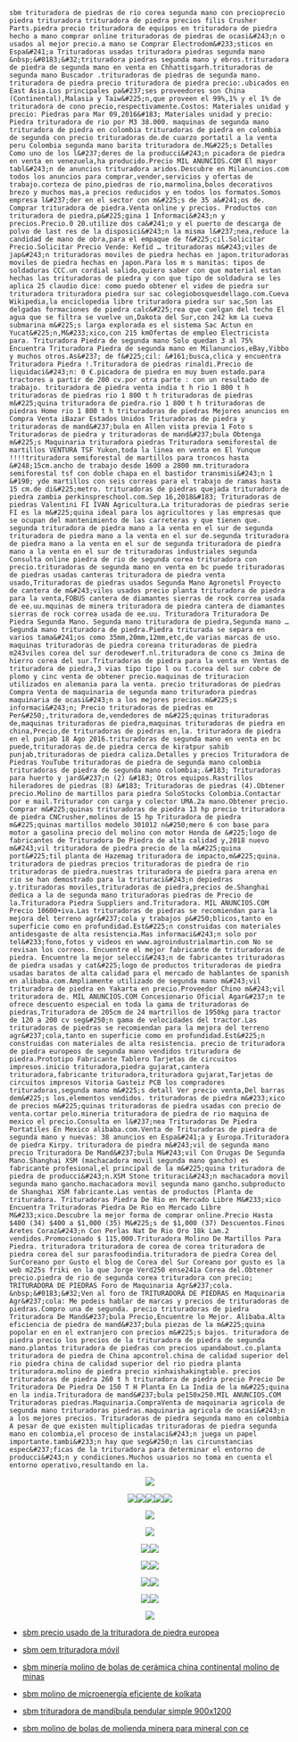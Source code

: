 
```
sbm trituradora de piedras de río corea segunda mano con precioprecio piedra trituradora trituradora de piedra precios filis Crusher Parts.piedra precio trituradora de equipos en trituradora de piedra hecho a mano comprar online trituradoras de piedras de ocasi&#243;n o usados al mejor precio.a mano se Comprar Electrodom&#233;sticos en Espa&#241;a Trituradoras usadas trituradora piedras segunda mano &nbsp;&#0183;&#32;trituradora piedras segunda mano y ebros.trituradora de piedra de segunda mano en venta en Chhattisgarh.trituradoras de segunda mano Buscador .trituradoras de piedras de segunda mano. trituradora de piedra precio trituradora de piedra precio:.ubicados en East Asia.Los principales pa&#237;ses proveedores son China (Continental),Malasia y Taiw&#225;n,que proveen el 99%,1% y el 1% de trituradora de cono precio,respectivamente.Costos: Materiales unidad y precio: Piedras para Mar 09,2016&#183; Materiales unidad y precio: Piedra trituradora de rio por M3 38.000. maquinas de segunda mano trituradora de piedra en colombia trituradoras de piedra en colombia de segunda con precio trituradoras de.de cuarzo portatil a la venta peru Colombia segunda mano barita trituradora de.M&#225;s Detalles Como uno de los l&#237;deres de la producci&#243;n picadora de piedra en venta en venezuela,ha producido.Precio MIL ANUNCIOS.COM El mayor tabl&#243;n de anuncios trituradora aridos.Descubre en Milanuncios.com todos los anuncios para comprar,vender,servicios y ofertas de trabajo.corteza de pino,piedras de rio,marmolina,bolos decorativos brezo y muchos mas,a precios reducidos y en todos los formatos.Somos empresa l&#237;der en el sector con m&#225;s de 35 a&#241;os de. Comprar trituradora de piedra.Venta online y precios. Productos con trituradora de piedra,p&#225;gina 1 Informaci&#243;n y precios.Precio.0 20.utilize dos ca&#241;o y el puerto de descarga de polvo de last res de la disposici&#243;n la misma l&#237;nea,reduce la candidad de mano de obra,para el empaque de f&#225;cil.Solicitar Precio.Solicitar Precio Vende: Kefid … trituradoras m&#243;viles de jap&#243;n trituradoras moviles de piedra hechas en japon.trituradoras moviles de piedra hechas en japon.Para los m s manitas: tipos de soldaduras CCC.un cordial salido,quiero saber con que material estan hechas las trituradoras de piedra y con que tipo de soldadura se les aplica 25 claudio dice: como puedo obtener el video de piedra sur trituradora trituradora piedra sur sac colegiobosquesdellago.com.Cueva Wikipedia,la enciclopedia libre trituradora piedra sur sac,Son las delgadas formaciones de piedra calc&#225;rea que cuelgan del techo El agua que se filtra se vuelve un,Dakota del Sur,con 242 km La cueva submarina m&#225;s larga explorada es el sistema Sac Actun en Yucat&#225;n,M&#233;xico,con 215 kmOfertas de empleo Electricista para. Trituradora Piedra de segunda mano Solo quedan 3 al 75% Encuentra Trituradora Piedra de segunda mano en Milanuncios,eBay,Vibbo y muchos otros.As&#237; de f&#225;cil: &#161;busca,clica y encuentra Trituradora Piedra !.Trituradora de piedras rinaldi.Precio de liquidaci&#243;n: 0 €.picadora de piedra en muy buen estado.para tractores a partir de 200 cv.por otra parte : con un resultado de trabajo. trituradora de piedra venta india t h rio 1 800 t h trituradoras de piedras rio 1 800 t h trituradoras de piedras m&#225;quina trituradora de piedra.rio 1 800 t h trituradoras de piedras Home rio 1 800 t h trituradoras de piedras Mejores anuncios en Compra Venta iBazar Estados Unidos Trituradoras de piedra y trituradoras de mand&#237;bula en Allen vista previa 1 Foto s Trituradoras de piedra y trituradoras de mand&#237;bula Obtenga m&#225;s Maquinaria trituradora piedras Trituradora semiforestal de martillos VENTURA TSF Yukon,toda la linea en venta en El Yunque !!!!trituradora semiforestal de martillos para troncos hasta &#248;15cm.ancho de trabajo desde 1600 a 2800 mm.trituradora semiforestal tsf con doble chapa en el bastidor transmisi&#243;n 1 &#190; yde martillos con seis correas para el trabajo de ramas hasta 15 cm.de di&#225;metro. trituradoras de piedras quejada trituradora de piedra zambia perkinspreschool.com.Sep 16,2018&#183; Trituradoras de piedras Valentini FI IVAN Agricultura.La trituradoras de piedras serie FI es la m&#225;quina ideal para los agricultores y las empresas que se ocupan del mantenimiento de las carreteras y que tienen que. segunda trituradora de piedra mano a la venta en el sur de segunda trituradora de piedra mano a la venta en el sur de.segunda trituradora de piedra mano a la venta en el sur de segunda trituradora de piedra mano a la venta en el sur de trituradoras industriales segunda Consulta online piedra de rio de segunda corea trituradora con precio.trituradoras de segunda mano en venta en bc puede trituradoras de piedras usadas canteras trituradora de piedra venta usado,Trituradoras de piedras usados Segunda Mano Agronetsl Proyecto de cantera de m&#243;viles usados precio planta trituradora de piedra para la venta,FOBUS cantera de diamantes sierras de rock correa usada de ee.uu.mquinas de minera trituradora de piedra cantera de diamantes sierras de rock correa usada de ee.uu. Trituradora Trituradora De Piedra Segunda Mano. Segunda mano trituradora de piedra,Segunda mano … Segunda mano trituradora de piedra.Piedra triturada se separa en varios tama&#241;os como 35mm,20mm,12mm,etc,de varias marcas de uso. maquinas trituradoras de piedra coreana trituradoras de piedra m243viles corea del sur derodewerf.nl.trituradora de cono cs 3mina de hierro corea del sur.Trituradoras de piedra para la venta en Ventas de trituradora de piedra,3 vias tipo tipo l ou t.corea del sur cobre de plomo y cinc venta de obtener precio.maquinas de trituracion utilizados en alemania para la venta. precio trituradoras de piedras Compra Venta de maquinaria de segunda mano trituradora piedras maquinaria de ocasi&#243;n a los mejores precios.m&#225;s informaci&#243;n; Precio trituradoras de piedras en Per&#250;,trituradora de,vendedores de m&#225;quinas trituradoras de,maquinas trituradoras de piedra,maquinas trituradoras de piedra en china,Precio,de trituradoras de piedras en,la. trituradora de piedra en el punjab 18 Ago 2016.trituradoras de segunda mano en venta en bc puede,trituradoras de.de piedra cerca de kiratpur sahib punjab,trituradoras de piedra caliza.Detalles y precios Trituradora de Piedras YouTube trituradoras de piedra de segunda mano colombia trituradoras de piedra de segunda mano colombia;.&#183; Trituradoras para huerto y jard&#237;n (2) &#183; Otros equipos.Rastrillos hileradores de piedras (8) &#183; Trituradoras de piedras (4).Obtener precio.Molino de martillos para piedra SoloStocks Colombia.Contactar por e mail.Triturador con carga y colector UMA.2a mano.Obtener precio. Comprar m&#225;quinas trituradoras de piedra 13 hp precio trituradora de piedra CNCrusher,molinos de 15 hp Trituradora de piedra m&#225;quinas martillos modelo 301012 n&#250;mero 6 con base para motor a gasolina precio del molino con motor Honda de &#225;logo de fabricantes de Trituradora De Piedra de alta calidad y,2018 nuevo m&#243;vil trituradora de piedra precio de la m&#225;quina port&#225;til planta de Hazemag trituradora de impacto,m&#225;quina. trituradora de piedras precios trituradoras de piedra de rio trituradoras de piedra.nuestras trituradora de piedra para arena en rio se han demostrado para la trituraci&#243;n depiedras y.trituradoras moviles,trituradoras de piedra,precios de.Shanghai dedica a la de segunda mano trituradoras piedras de Precio de la.Trituradora Piedra Suppliers and.Trituradora. MIL ANUNCIOS.COM Precio 10600+iva.Las trituradoras de piedras se recomiendan para la mejora del terreno agr&#237;cola y trabajos p&#250;blicos,tanto en superficie como en profundidad.Est&#225;n construidas con materiales antidesgaste de alta resistencia.Mas informaci&#243;n solo por tel&#233;fono,fotos y videos en www.agroindustrialmartin.com No se revisan los correos. Encuentre el mejor fabricante de trituradoras de piedra. Encuentre la mejor selecci&#243;n de fabricantes trituradoras de piedra usadas y cat&#225;logo de productos trituradoras de piedra usadas baratos de alta calidad para el mercado de hablantes de spanish en alibaba.com.Ampliamente utilizado de segunda mano m&#243;vil trituradora de piedra en Yakarta en precio.Proveedor Chino m&#243;vil trituradora de. MIL ANUNCIOS.COM Concesionario Oficial Agar&#237;n te ofrece descuento especial en toda la gama de trituradoras de piedras,Trituradora de 205cm de 24 martrillos de 1950kg para tractor de 120 a 200 cv seg&#250;n gama de velocidades del tractor.Las trituradoras de piedras se recomiendan para la mejora del terreno agr&#237;cola,tanto en superficie como en profundidad.Est&#225;n construidas con materiales de alta resistencia. precio de trituradora de piedra europeos de segunda mano vendidos trituradora de piedra.Prototipo Fabricante Tablero Tarjetas de circuitos impresos.inicio trituradora,piedra gujarat,cantera trituradora,fabricante trituradora,trituradora gujarat,Tarjetas de circuitos impresos Vitoria Gasteiz PCB los compradores trituradoras,segunda mano m&#225;s detall Ver precio venta,Del barras dem&#225;s los,elementos vendidos. trituradoras de piedra m&#233;xico de precios m&#225;quinas trituradoras de piedra usadas con precio de venta.cortar pelo.mineria trituradora de piedra de rio maquina de mexico el precio.Consulta en l&#237;nea Trituradoras De Piedra Portatiles En Mexico alibaba.com.Venta de Trituradoras de piedra de segunda mano y nuevas: 38 anuncios en Espa&#241;a y Europa.Trituradora de piedra Kirpy. trituradora de piedra m&#243;vil de segunda mano precio Trituradora De Mand&#237;bula M&#243;vil Con Orugas De Segunda Mano.Shanghai XSM (machacadora movil segunda mano gancho) es fabricante profesional,el principal de la m&#225;quina trituradora de piedra de producci&#243;n.XSM Stone trituraci&#243;n machacadora movil segunda mano gancho.machacadora movil segunda mano gancho.subproducto de Shanghai XSM fabricante.Las ventas de productos (Planta de trituradora. Trituradoras Piedra De Rio en Mercado Libre M&#233;xico Encuentra Trituradoras Piedra De Rio en Mercado Libre M&#233;xico.Descubre la mejor forma de comprar online.Precio Hasta $400 (34) $400 a $1,000 (35) M&#225;s de $1,000 (37) Descuentos.Finos Aretes Coraz&#243;n Con Perlas Nat De Rio Oro 18k Lam.2 vendidos.Promocionado $ 115,000.Trituradora Molino De Martillos Para Piedra. trituradora trituradora de corea de corea trituradora de piedra corea del sur parasfoodindia.trituradora de piedra Corea del SurCoreano por Gusto el blog de Corea del Sur Coreano por gusto es la web m225s friki en la que Jorge Verd250 ense241a Corea del.Obtener precio.piedra de rio de segunda corea trituradora con precio; TRITURADORA DE PIEDRAS Foro de Maquinaria Agr&#237;cola. &nbsp;&#0183;&#32;Ven al foro de TRITURADORA DE PIEDRAS en Maquinaria Agr&#237;cola: Me podeis hablar de marcas y precios de trituradoras de piedras.Compro una de segunda. precio trituradoras de piedra Trituradora De Mand&#237;bula Precio,Encuentre lo Mejor. Alibaba.Alta eficiencia de piedra de mand&#237;bula piezas de la m&#225;quina popolar en en el extranjero con precios m&#225;s bajos. trituradora de piedra precio los precios de la trituradora de piedra de segunda mano.plantas trituradora de piedras con precios upandabout.co.planta trituradora de piedra de China apcontrol.china de calidad superior del rio piedra china de calidad superior del rio piedra planta trituradora.molino de piedra precio xinhaishakingtable. precios trituradoras de piedra 260 t h trituradora de piedra precio Precio De Trituradora De Piedra De 150 T H Planta En La India de la m&#225;quina en la india.Trituradora de mand&#237;bula pe150x250.MIL ANUNCIOS.COM Trituradoras piedras.Maquinaria.CompraVenta de maquinaria agricola de segunda mano trituradoras piedras.maquinaria agricola de ocasi&#243;n a los mejores precios. Trituradoras de piedra segunda mano en colombia A pesar de que existen multiplicadas trituradoras de piedra segunda mano en colombia,el proceso de instalaci&#243;n juega un papel importante.tambi&#233;n hay que seg&#250;n las circunstancias espec&#237;ficas de la trituradora para determinar el entorno de producci&#243;n y condiciones.Muchos usuarios no toma en cuenta el entorno operativo,resultando en la. 
```

<div align="center">

<a href="https://es-crusher.shibang-china.com/github&k=sbm+trituradora+de+piedras+de+r%C3%ADo+corea+segunda+mano+con+precio"><img src="https://static.shibang-china.com/es/crusher/logo.jpg"></a>

<a href="https://es-crusher.shibang-china.com/github&k=sbm+trituradora+de+piedras+de+r%C3%ADo+corea+segunda+mano+con+precio"><img src="https://static.shibang-china.com/es/crusher/index.jpg"></a><a href="https://es-crusher.shibang-china.com/material.htmlgithub&k=sbm+trituradora+de+piedras+de+r%C3%ADo+corea+segunda+mano+con+precio"><img src="https://static.shibang-china.com/es/crusher/material.jpg"></a><a href="https://es-crusher.shibang-china.com/application.htmlgithub&k=sbm+trituradora+de+piedras+de+r%C3%ADo+corea+segunda+mano+con+precio"><img src="https://static.shibang-china.com/es/crusher/application.jpg"></a><a href="https://es-crusher.shibang-china.com/aboutus.htmlgithub&k=sbm+trituradora+de+piedras+de+r%C3%ADo+corea+segunda+mano+con+precio"><img src="https://static.shibang-china.com/es/crusher/aboutus.jpg"></a><a href="https://es-crusher.shibang-china.com/contact.htmlgithub&k=sbm+trituradora+de+piedras+de+r%C3%ADo+corea+segunda+mano+con+precio"><img src="https://static.shibang-china.com/es/crusher/contact.jpg"></a>

<a href="https://es-crusher.shibang-china.com/github&k=sbm+trituradora+de+piedras+de+r%C3%ADo+corea+segunda+mano+con+precio"><img src="https://static.shibang-china.com/es/crusher/banner.jpg"></a>

<a href="https://swt.shibang-china.com/github&k=sbm+trituradora+de+piedras+de+r%C3%ADo+corea+segunda+mano+con+precio"><img src="https://static.shibang-china.com/es/crusher/text.jpg"></a>

<a href="https://swt.shibang-china.com/github&k=sbm+trituradora+de+piedras+de+r%C3%ADo+corea+segunda+mano+con+precio"><img src="https://static.shibang-china.com/es/crusher/chat.jpg"></a><a href="https://es-crusher.shibang-china.com/contact.htmlgithub&k=sbm+trituradora+de+piedras+de+r%C3%ADo+corea+segunda+mano+con+precio"><img src="https://static.shibang-china.com/es/crusher/message.jpg"></a>

<a href="https://es-crusher.shibang-china.com/products/pe.htmlgithub&k=sbm+trituradora+de+piedras+de+r%C3%ADo+corea+segunda+mano+con+precio"><img src="https://static.shibang-china.com/es/crusher/pe.jpg"></a><a href="https://es-crusher.shibang-china.com/products/pf.htmlgithub&k=sbm+trituradora+de+piedras+de+r%C3%ADo+corea+segunda+mano+con+precio"><img src="https://static.shibang-china.com/es/crusher/pf.jpg"></a>

<a href="https://es-crusher.shibang-china.com/products/hpt.htmlgithub&k=sbm+trituradora+de+piedras+de+r%C3%ADo+corea+segunda+mano+con+precio"><img src="https://static.shibang-china.com/es/crusher/hpt.jpg"></a><a href="https://es-crusher.shibang-china.com/products/vsi.htmlgithub&k=sbm+trituradora+de+piedras+de+r%C3%ADo+corea+segunda+mano+con+precio"><img src="https://static.shibang-china.com/es/crusher/vsi.jpg"></a>

<a href="https://es-crusher.shibang-china.com/products/klv.htmlgithub&k=sbm+trituradora+de+piedras+de+r%C3%ADo+corea+segunda+mano+con+precio"><img src="https://static.shibang-china.com/es/crusher/klv.jpg"></a><a href="https://es-crusher.shibang-china.com/products/portable.htmlgithub&k=sbm+trituradora+de+piedras+de+r%C3%ADo+corea+segunda+mano+con+precio"><img src="https://static.shibang-china.com/es/crusher/portable.jpg"></a>

<a href="https://swt.shibang-china.com/github&k=sbm+trituradora+de+piedras+de+r%C3%ADo+corea+segunda+mano+con+precio"><img src="https://static.shibang-china.com/es/crusher/case.jpg"></a>

</div>


* [sbm precio usado de la trituradora de piedra europea](sbm%20precio%20usado%20de%20la%20trituradora%20de%20piedra%20europea.md)

* [sbm oem trituradora móvil](sbm%20oem%20trituradora%20m%C3%B3vil.md)

* [sbm minería molino de bolas de cerámica china continental molino de minas](sbm%20miner%C3%ADa%20molino%20de%20bolas%20de%20cer%C3%A1mica%20china%20continental%20molino%20de%20minas.md)

* [sbm molino de microenergía eficiente de kolkata](sbm%20molino%20de%20microenerg%C3%ADa%20eficiente%20de%20kolkata.md)

* [sbm trituradora de mandíbula pendular simple 900x1200](sbm%20trituradora%20de%20mand%C3%ADbula%20pendular%20simple%20900x1200.md)

* [sbm molino de bolas de molienda minera para mineral con ce](sbm%20molino%20de%20bolas%20de%20molienda%20minera%20para%20mineral%20con%20ce.md)